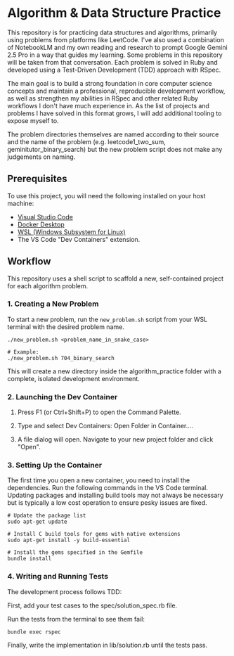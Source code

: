 # Algorithm & Data Structure Practice

This repository is for practicing data structures and algorithms, primarily using problems from platforms like LeetCode. I've also used a combination of NotebookLM and my own reading and research to prompt Google Gemini 2.5 Pro in a way that guides my learning. Some problems in this repository will be taken from that conversation. Each problem is solved in Ruby and developed using a Test-Driven Development (TDD) approach with RSpec.

The main goal is to build a strong foundation in core computer science concepts and maintain a professional, reproducible development workflow, as well as strengthen my abilities in RSpec and other related Ruby workflows I don't have much experience in. As the list of projects and problems I have solved in this format grows, I will add additional tooling to expose myself to.

The problem directories themselves are named according to their source and the name of the problem (e.g. leetcode1_two_sum, geminitutor_binary_search) but the new problem script does not make any judgements on naming.

## Prerequisites

To use this project, you will need the following installed on your host machine:

* [Visual Studio Code](https://code.visualstudio.com/)
* [Docker Desktop](https://www.docker.com/products/docker-desktop/)
* [WSL (Windows Subsystem for Linux)](https://learn.microsoft.com/en-us/windows/wsl/install)
* The VS Code "Dev Containers" extension.

## Workflow

This repository uses a shell script to scaffold a new, self-contained project for each algorithm problem.

### 1. Creating a New Problem

To start a new problem, run the `new_problem.sh` script from your WSL terminal with the desired problem name.

```
./new_problem.sh <problem_name_in_snake_case>

# Example:
./new_problem.sh 704_binary_search
```

This will create a new directory inside the algorithm_practice folder with a complete, isolated development environment.

### 2. Launching the Dev Container

1. Press F1 (or Ctrl+Shift+P) to open the Command Palette.

2. Type and select Dev Containers: Open Folder in Container....

3. A file dialog will open. Navigate to your new project folder and click "Open".

### 3. Setting Up the Container

The first time you open a new container, you need to install the dependencies. Run the following commands in the VS Code terminal. Updating packages and installing build tools may not always be necessary but is typically a low cost operation to ensure pesky issues are fixed.

```
# Update the package list
sudo apt-get update

# Install C build tools for gems with native extensions
sudo apt-get install -y build-essential

# Install the gems specified in the Gemfile
bundle install
```

### 4. Writing and Running Tests

The development process follows TDD:

First, add your test cases to the spec/solution_spec.rb file.

Run the tests from the terminal to see them fail:

```
bundle exec rspec
```

Finally, write the implementation in lib/solution.rb until the tests pass.
